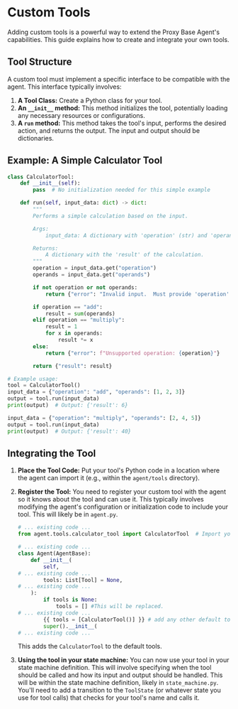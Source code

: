 # Custom Tools

Adding custom tools is a powerful way to extend the Proxy Base Agent's capabilities. This guide explains how to create and integrate your own tools.

## Tool Structure

A custom tool must implement a specific interface to be compatible with the agent. This interface typically involves:

1.  **A Tool Class:**  Create a Python class for your tool.
2.  **An `__init__` method:** This method initializes the tool, potentially loading any necessary resources or configurations.
3.  **A `run` method:** This method takes the tool's input, performs the desired action, and returns the output. The input and output should be dictionaries.

## Example:  A Simple Calculator Tool

```python
class CalculatorTool:
    def __init__(self):
        pass  # No initialization needed for this simple example

    def run(self, input_data: dict) -> dict:
        """
        Performs a simple calculation based on the input.

        Args:
            input_data: A dictionary with 'operation' (str) and 'operands' (list of numbers).

        Returns:
            A dictionary with the 'result' of the calculation.
        """
        operation = input_data.get("operation")
        operands = input_data.get("operands")

        if not operation or not operands:
            return {"error": "Invalid input.  Must provide 'operation' and 'operands'."}

        if operation == "add":
            result = sum(operands)
        elif operation == "multiply":
            result = 1
            for x in operands:
                result *= x
        else:
            return {"error": f"Unsupported operation: {operation}"}

        return {"result": result}

# Example usage:
tool = CalculatorTool()
input_data = {"operation": "add", "operands": [1, 2, 3]}
output = tool.run(input_data)
print(output)  # Output: {'result': 6}

input_data = {"operation": "multiply", "operands": [2, 4, 5]}
output = tool.run(input_data)
print(output)  # Output: {'result': 40}
```

## Integrating the Tool

1.  **Place the Tool Code:** Put your tool's Python code in a location where the agent can import it (e.g., within the `agent/tools` directory).

2.  **Register the Tool:**  You need to register your custom tool with the agent so it knows about the tool and can use it. This typically involves modifying the agent's configuration or initialization code to include your tool. This will likely be in `agent.py`.

    ```python:agent/agent.py
    # ... existing code ...
    from agent.tools.calculator_tool import CalculatorTool  # Import your tool

    # ... existing code ...
    class Agent(AgentBase):
        def __init__(
            self,
    # ... existing code ...
            tools: List[Tool] = None,
    # ... existing code ...
        ):
            if tools is None:
                tools = [] #This will be replaced.
    # ... existing code ...
            {{ tools = [CalculatorTool()] }} # add any other default tools here
            super().__init__(
    # ... existing code ...
    ```
    This adds the `CalculatorTool` to the default tools.

3. **Using the tool in your state machine:** You can now use your tool in your state machine definition. This will involve specifying when the tool should be called and how its input and output should be handled. This will be within the state machine definition, likely in `state_machine.py`. You'll need to add a transition to the `ToolState` (or whatever state you use for tool calls) that checks for your tool's name and calls it.
